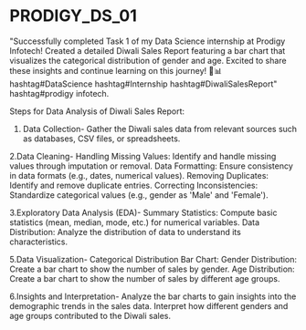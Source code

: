 # PRODIGY_DS_01
"Successfully completed Task 1 of my Data Science internship at Prodigy Infotech! Created a detailed Diwali Sales Report featuring a bar chart that visualizes the categorical distribution of gender and age. Excited to share these insights and continue learning on this journey! 🎉📊 hashtag#DataScience hashtag#Internship hashtag#DiwaliSalesReport" hashtag#prodigy infotech.

Steps for Data Analysis of Diwali Sales Report:

1. Data Collection-
Gather the Diwali sales data from relevant sources such as databases, CSV files, or spreadsheets.

2.Data Cleaning-
Handling Missing Values: Identify and handle missing values through imputation or removal.
Data Formatting: Ensure consistency in data formats (e.g., dates, numerical values).
Removing Duplicates: Identify and remove duplicate entries.
Correcting Inconsistencies: Standardize categorical values (e.g., gender as 'Male' and 'Female').

3.Exploratory Data Analysis (EDA)-
Summary Statistics: Compute basic statistics (mean, median, mode, etc.) for numerical variables.
Data Distribution: Analyze the distribution of data to understand its characteristics.

5.Data Visualization-
Categorical Distribution Bar Chart:
Gender Distribution: Create a bar chart to show the number of sales by gender.
Age Distribution: Create a bar chart to show the number of sales by different age groups.

6.Insights and Interpretation-
Analyze the bar charts to gain insights into the demographic trends in the sales data.
Interpret how different genders and age groups contributed to the Diwali sales.
